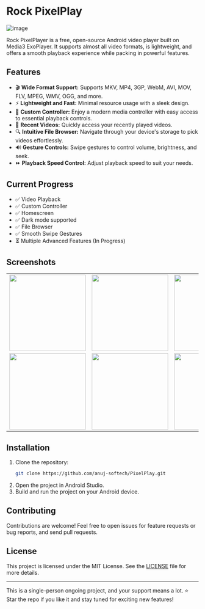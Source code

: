 # Rock PixelPlay
![image](https://github.com/user-attachments/assets/ff10431f-0bfe-40c6-8e7b-ed202d9ca64a)

Rock PixelPlayer is a free, open-source Android video player built on Media3 ExoPlayer. It supports almost all video formats, is lightweight, and offers a smooth playback experience while packing in powerful features.

## Features
- 🎬 **Wide Format Support:** Supports MKV, MP4, 3GP, WebM, AVI, MOV, FLV, MPEG, WMV, OGG, and more.
- ⚡ **Lightweight and Fast:** Minimal resource usage with a sleek design.
- 🔧 **Custom Controller:** Enjoy a modern media controller with easy access to essential playback controls.
- 📌 **Recent Videos:** Quickly access your recently played videos.
- 🔍 **Intuitive File Browser:** Navigate through your device's storage to pick videos effortlessly.
- 🔊 **Gesture Controls:** Swipe gestures to control volume, brightness, and seek.
- ⏩ **Playback Speed Control:** Adjust playback speed to suit your needs.

## Current Progress
- ✅ Video Playback
- ✅ Custom Controller
- ✅ Homescreen
- ✅ Dark mode supported
- ✅ File Browser
- ✅ Smooth Swipe Gestures
- ⏳ Multiple Advanced Features (In Progress)


## Screenshots


<table>
  <tr>
    <td><img src="https://github.com/user-attachments/assets/b6539327-70c3-454b-84eb-2cbc1a70348e" width="200"/></td>
    <td><img src="https://github.com/user-attachments/assets/3d54bd86-2438-43af-8b30-dcda350cd6c4" width="200"/></td>
    <td><img src="https://github.com/user-attachments/assets/7be5313f-b2f8-41e0-9a85-af8f3318ee5a" width="200"/></td>
    <td><img src="https://github.com/user-attachments/assets/2c4f8e52-bdb2-40c8-81c6-36f502543605" width="200"/></td>
  </tr>
  <tr>
    <td><img src="https://github.com/user-attachments/assets/4444f8b3-5dfe-4822-8242-9a8ba6428e25" width="200"/></td>
    <td><img src="https://github.com/user-attachments/assets/d8b5d63a-27ec-4286-8633-76ec722e1fb0" width="200"/></td>
    <td><img src="https://github.com/user-attachments/assets/b2f325eb-d8e0-4ea6-93f8-292a5990397e" width="200"/></td>
    <td><img src="https://github.com/user-attachments/assets/e9ad2181-9618-4378-bd1c-65d07a519d6d" width="200"/></td>
  </tr>
</table>



## Installation
1. Clone the repository:
    ```bash
    git clone https://github.com/anuj-softech/PixelPlay.git
    ```
2. Open the project in Android Studio.
3. Build and run the project on your Android device.

## Contributing
Contributions are welcome! Feel free to open issues for feature requests or bug reports, and send pull requests.

## License
This project is licensed under the MIT License. See the [LICENSE](LICENSE) file for more details.

---
This is a single-person ongoing project, and your support means a lot. ⭐ Star the repo if you like it and stay tuned for exciting new features!

